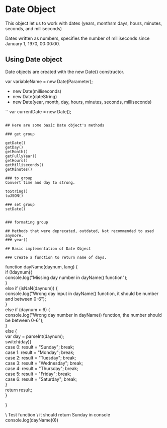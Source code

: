 # Date Object
This object let us to work with dates (years, monthsm days, hours, minutes, seconds, and milliseconds)

Dates written as numbers, specifies the number of milliseconds since January 1, 1970, 00:00:00.


## Using Date object
Date objects are created with the new Date() constructor.

var variableName = new Date(Parameter);
- new Date(milliseconds)
- new Date(dateString)
- new Date(year, month, day, hours, minutes, seconds, milliseconds)


``
var currentDate = new Date();
```

## Here are some basic Date object's methods

### get group

getDate()
getDay()
getMonth()
getFullyYear()
getHours()
getMilliseconds()
getMinutes()

### to group
Convert time and day to strong.

toString()
toJSON()

### set group
setDate()


### formating group

## Methods that were deprecated, outdated, Not recommended to used anymore.
### year()

## Basic implementation of Date Object

### Create a function to return name of days.

```
function dayName(daynum, lang) {  
    if (!daynum){  
        console.log("Missing day number in dayName() function");  
    }  
    else if (isNaN(daynum)) {  
        console.log("Wrong day input in dayName() function, it should be   number and between 0-6");  
    }  
    else if (daynum > 6) {  
        console.log("Wrong day number in dayName() function, the number   should be between 0-6");  
    }  
    else {  
        var day = parseInt(daynum);  
        switch(day){  
            case 0: result = "Sunday"; break;  
            case 1: result = "Monday"; break;  
            case 2: result = "Tuesday"; break;  
            case 3: result = "Wednesday"; break;  
            case 4: result = "Thursday"; break;  
            case 5: result = "Friday"; break;  
            case 6: result = "Saturday"; break;  
        }  
        return result;  
    }  

}  

\\ Test function \\ it should return Sunday in console  
console.log(dayName(0))  
```
